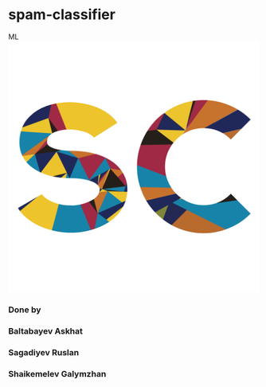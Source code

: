# spam-classifier
ML
![alt text](https://github.com/AskhatB/spam-classifier/blob/master/client/public/assets/logo.png?raw=true "Logo Title Text 1")


### Done by
### Baltabayev Askhat
### Sagadiyev Ruslan
### Shaikemelev Galymzhan
